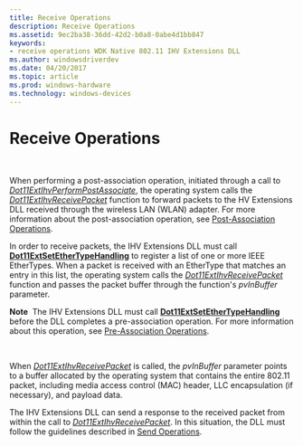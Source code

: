 ```yaml
---
title: Receive Operations
description: Receive Operations
ms.assetid: 9ec2ba38-36dd-42d2-b0a8-0abe4d1bb847
keywords:
- receive operations WDK Native 802.11 IHV Extensions DLL
ms.author: windowsdriverdev
ms.date: 04/20/2017
ms.topic: article
ms.prod: windows-hardware
ms.technology: windows-devices
---
```


# Receive Operations




 

When performing a post-association operation, initiated through a call to [*Dot11ExtIhvPerformPostAssociate*](https://msdn.microsoft.com/library/windows/hardware/ff547492), the operating system calls the [*Dot11ExtIhvReceivePacket*](https://msdn.microsoft.com/library/windows/hardware/ff547513) function to forward packets to the HV Extensions DLL received through the wireless LAN (WLAN) adapter. For more information about the post-association operation, see [Post-Association Operations](post-association-operations.md).

In order to receive packets, the IHV Extensions DLL must call [**Dot11ExtSetEtherTypeHandling**](https://msdn.microsoft.com/library/windows/hardware/ff547587) to register a list of one or more IEEE EtherTypes. When a packet is received with an EtherType that matches an entry in this list, the operating system calls the [*Dot11ExtIhvReceivePacket*](https://msdn.microsoft.com/library/windows/hardware/ff547513) function and passes the packet buffer through the function's *pvInBuffer* parameter.

**Note**  The IHV Extensions DLL must call [**Dot11ExtSetEtherTypeHandling**](https://msdn.microsoft.com/library/windows/hardware/ff547587) before the DLL completes a pre-association operation. For more information about this operation, see [Pre-Association Operations](pre-association-operations.md).

 

When [*Dot11ExtIhvReceivePacket*](https://msdn.microsoft.com/library/windows/hardware/ff547513) is called, the *pvInBuffer* parameter points to a buffer allocated by the operating system that contains the entire 802.11 packet, including media access control (MAC) header, LLC encapsulation (if necessary), and payload data.

The IHV Extensions DLL can send a response to the received packet from within the call to [*Dot11ExtIhvReceivePacket*](https://msdn.microsoft.com/library/windows/hardware/ff547513). In this situation, the DLL must follow the guidelines described in [Send Operations](send-operations.md).

 

 





